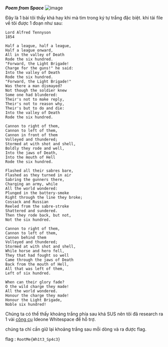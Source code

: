 ***Poem from Space***
![image](https://github.com/user-attachments/assets/a83b4bcb-9a1c-48ee-8197-1c677911953a)

Đây là 1 bài tôi thấy khá hay khi mà tìm trong ký tự trắng đặc biệt.
khi tải file về tôi được 1 đoạn như sau:
```The Charge of the Light Brigade    	 	  	 
Lord Alfred Tennyson 
1854 	
      			 	
Half a league, half a league,	    
Half a league onward, 	
All in the valley of Death       
Rode the six hundred.	    
"Forward, the Light Brigade! 	
Charge for the guns!" he said:      	 	
Into the valley of Death	    
Rode the six hundred. 	
"Forward, the Light Brigade!"      	  			
Was there a man dismayed?	  	 
Not though the soldier knew 	
Some one had blundered:      		   
Their's not to make reply,	    
Their's not to reason why, 	
Their's but to do and die:      	 		 
Into the valley of Death	    
Rode the six hundred. 	
      	  	  
Cannon to right of them,	  	 
Cannon to left of them, 	
Cannon in front of them      	   	
Volleyed and thundered;	    
Stormed at with shot and shell, 	
Boldly they rode and well,      		 			
Into the jaws of Death,	  	 
Into the mouth of Hell 	
Rode the six hundred.      	    		
	    
Flashed all their sabres bare, 	
Flashed as they turned in air      	     	
Sabring the gunners there,	  	 
Charging an army, while 	
All the world wondered:      	 		  
Plunged in the battery-smoke	    
Right through the line they broke; 	
Cossack and Russian      		  
Reeled from the sabre-stroke	  	 
Shattered and sundered. 	
Then they rode back, but not,      			 	
Not the six hundred.	    
 	
Cannon to right of them,      				  
Cannon to left of them,	  	 
Cannon behind them 	
Volleyed and thundered;      	 				
Stormed at with shot and shell,	    
While horse and hero fell, 	
They that had fought so well      		    
Came through the jaws of Death	  	 
Back from the mouth of Hell, 	
All that was left of them,      	  	 	 
Left of six hundred.	    
 	
When can their glory fade?      			  		
O the wild charge they made!	  	 
All the world wondered. 	
Honour the charge they made!  
Honour the Light Brigade,
Noble six hundred!
```

Chúng ta có thể thấy khoảng trắng phía sau khá SUS nên tôi đã research ra 1 vài [công cụ](https://ideone.com/) Ideone Whitespace để hỗ trợ.

chúng ta chỉ cần giữ lại khoảng trắng sau mỗi dòng và ra được flag.

flag : ```RootMe{Wh1t3_Sp4c3}```

